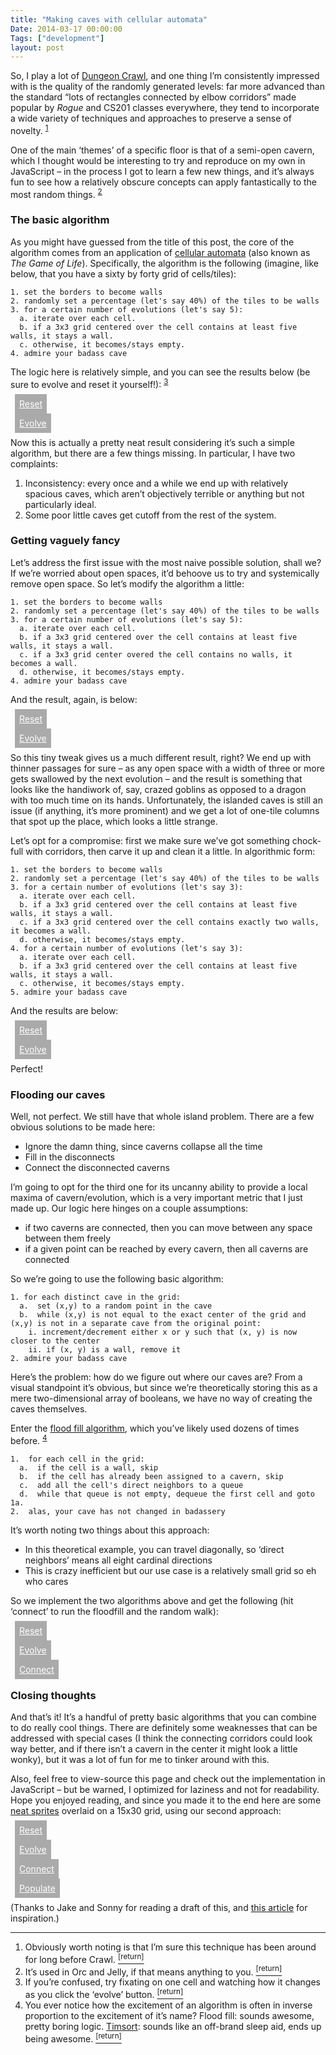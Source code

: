 ```yaml
---
title: "Making caves with cellular automata"
Date: 2014-03-17 00:00:00
Tags: ["development"]
layout: post
---
```


<p>So, I play a lot of <a href="http://crawl.develz.org">Dungeon Crawl</a>, and one thing I’m consistently impressed with is the quality of the randomly generated levels: far more advanced than the standard “lots of rectangles connected by elbow corridors” made popular by <em>Rogue</em> and CS201 classes everywhere, they tend to incorporate a wide variety of techniques and approaches to preserve a sense of novelty. <sup class="footnote-ref" id="fnref:2"><a href="#fn:2" rel="footnote">1</a></sup></p>


<p>One of the main ‘themes’ of a specific floor is that of a semi-open cavern, which I thought would be interesting to try and reproduce on my own in JavaScript – in the process I got to learn a few new things, and it’s always fun to see how a relatively obscure concepts can apply fantastically to the most random things. <sup class="footnote-ref" id="fnref:1"><a href="#fn:1" rel="footnote">2</a></sup></p>


<h3 id="the-basic-algorithm">The basic algorithm</h3>


<p>As you might have guessed from the title of this post, the core of the algorithm comes from an application of <a href="http://en.wikipedia.org/wiki/Cellular_automata">cellular automata</a> (also known as <em>The Game of Life</em>).  Specifically, the algorithm is the following (imagine, like below, that you have a sixty by forty grid of cells/tiles):</p>


<pre><code>1. set the borders to become walls
2. randomly set a percentage (let's say 40%) of the tiles to be walls
3. for a certain number of evolutions (let's say 5):
  a. iterate over each cell.
  b. if a 3x3 grid centered over the cell contains at least five walls, it stays a wall.
  c. otherwise, it becomes/stays empty.
4. admire your badass cave
</code></pre>


<p>The logic here is relatively simple, and you can see the results below (be sure to evolve and reset it yourself!): <sup class="footnote-ref" id="fnref:3"><a href="#fn:3" rel="footnote">3</a></sup></p>


<p></p>
<div class="map" id="basic"></div>


<a href="javascript:;" id="reset">Reset</a>


<a href="javascript:;" id="evolve">Evolve</a>


<p>Now this is actually a pretty neat result considering it’s such a simple algorithm, but there are a few things missing.  In particular, I have two complaints:</p>


<ol>
<li>Inconsistency: every once and a while we end up with relatively spacious caves, which aren’t objectively terrible or anything but not particularly ideal.</li>
<li>Some poor little caves get cutoff from the rest of the system.</li>
</ol>


<h3 id="getting-vaguely-fancy">Getting vaguely fancy</h3>


<p>Let’s address the first issue with the most naive possible solution, shall we?  If we’re worried about open spaces, it’d behoove us to try and systemically remove open space.  So let’s modify the algorithm a little:</p>


<pre><code>1. set the borders to become walls
2. randomly set a percentage (let's say 40%) of the tiles to be walls
3. for a certain number of evolutions (let's say 5):
  a. iterate over each cell.
  b. if a 3x3 grid centered over the cell contains at least five walls, it stays a wall.
  c. if a 3x3 grid center overed the cell contains no walls, it becomes a wall.
  d. otherwise, it becomes/stays empty.
4. admire your badass cave
</code></pre>


<p>And the result, again, is below:</p>


<p></p>
<div class="map" id="basic2"></div>


<a href="javascript:;" id="reset2">Reset</a>


<a href="javascript:;" id="evolve2">Evolve</a>


<p>So this tiny tweak gives us a much different result, right?  We end up with thinner passages for sure – as any open space with a width of three or more gets swallowed by the next evolution – and the result is something that looks like the handiwork of, say, crazed goblins as opposed to a dragon with too much time on its hands.  Unfortunately, the islanded caves is still an issue (if anything, it’s more prominent) and we get a lot of one-tile columns that spot up the place, which looks a little strange.</p>


<p>Let’s opt for a compromise: first we make sure we’ve got something chock-full with corridors, then carve it up and clean it a little.  In algorithmic form:</p>


<pre><code>1. set the borders to become walls
2. randomly set a percentage (let's say 40%) of the tiles to be walls
3. for a certain number of evolutions (let's say 3):
  a. iterate over each cell.
  b. if a 3x3 grid centered over the cell contains at least five walls, it stays a wall.
  c. if a 3x3 grid centered over the cell contains exactly two walls, it becomes a wall.
  d. otherwise, it becomes/stays empty.
4. for a certain number of evolutions (let's say 3):
  a. iterate over each cell.
  b. if a 3x3 grid centered over the cell contains at least five walls, it stays a wall.
  c. otherwise, it becomes/stays empty.
5. admire your badass cave
</code></pre>


<p>And the results are below:</p>


<p></p>
<div class="map" id="basic3"></div>


<a href="javascript:;" id="reset3">Reset</a>


<a href="javascript:;" id="evolve3">Evolve</a>


<p>Perfect!</p>


<h3 id="flooding-our-caves">Flooding our caves</h3>


<p>Well, not perfect.  We still have that whole island problem.  There are a few obvious solutions to be made here:</p>


<ul>
<li>Ignore the damn thing, since caverns collapse all the time</li>
<li>Fill in the disconnects</li>
<li>Connect the disconnected caverns</li>
</ul>


<p>I’m going to opt for the third one for its uncanny ability to provide a local maxima of cavern/evolution, which is a very important metric that I just made up.  Our logic here hinges on a couple assumptions:</p>


<ul>
<li>if two caverns are connected, then you can move between any space between them freely</li>
<li>if a given point can be reached by every cavern, then all caverns are connected</li>
</ul>


<p>So we’re going to use the following basic algorithm:</p>


<pre><code>1. for each distinct cave in the grid:
  a.  set (x,y) to a random point in the cave
  b.  while (x,y) is not equal to the exact center of the grid and (x,y) is not in a separate cave from the original point:
    i. increment/decrement either x or y such that (x, y) is now closer to the center
    ii. if (x, y) is a wall, remove it
2. admire your badass cave
</code></pre>


<p>Here’s the problem: how do we figure out where our caves are?  From a visual standpoint it’s obvious, but since we’re theoretically storing this as a mere two-dimensional array of booleans, we have no way of creating the caves themselves.</p>


<p>Enter the <a href="http://en.wikipedia.org/wiki/Flood_fill">flood fill algorithm</a>, which you’ve likely used dozens of times before. <sup class="footnote-ref" id="fnref:4"><a href="#fn:4" rel="footnote">4</a></sup></p>


<pre><code>1.  for each cell in the grid:
  a.  if the cell is a wall, skip
  b.  if the cell has already been assigned to a cavern, skip
  c.  add all the cell's direct neighbors to a queue
  d.  while that queue is not empty, dequeue the first cell and goto 1a.
2.  alas, your cave has not changed in badassery
</code></pre>


<p>It’s worth noting two things about this approach:</p>


<ul>
<li>In this theoretical example, you can travel diagonally, so ‘direct neighbors’ means all eight cardinal directions</li>
<li>This is crazy inefficient but our use case is a relatively small grid so eh who cares</li>
</ul>


<p>So we implement the two algorithms above and get the following (hit ‘connect’ to run the floodfill and the random walk):</p>


<p></p>
<div class="map" id="basic5"></div>


<a href="javascript:;" id="reset5">Reset</a>


<a href="javascript:;" id="evolve5">Evolve</a>


<a href="javascript:;" id="connect5">Connect</a>


<h3 id="closing-thoughts">Closing thoughts</h3>


<p>And that’s it!  It’s a handful of pretty basic algorithms that you can combine to do really cool things.  There are definitely some weaknesses that can be addressed with special cases (I think the connecting corridors could look way better, and if there isn’t a cavern in the center it might look a little wonky), but it was a lot of fun for me to tinker around with this.</p>


<p>Also, feel free to view-source this page and check out the implementation in JavaScript – but be warned, I optimized for laziness and not for readability.  Hope you enjoyed reading, and since you made it to the end here are some <a href="oryxdesignlab.com/sprites/lofi-fantasy-sprite-set">neat sprites</a> overlaid on a 15x30 grid, using our second approach:</p>


<p></p>
<div class="map" id="final"></div>


<a href="javascript:;" id="reset4">Reset</a>


<a href="javascript:;" id="evolve4">Evolve</a>


<a href="javascript:;" id="connect4">Connect</a>


<a href="javascript:;" id="populate">Populate</a>


<p>(Thanks to Jake and Sonny for reading a draft of this, and <a href="http://www.pixelenvy.ca/wa/ca_cave.html">this article</a> for inspiration.)</p>


<script type="text/javascript">

  // Default width and height of the grids we'll be using.
  var width = 60;
  var height = 40;

  // Internal counter of how many times the evolution button has been clicked,
  // since we change logic after a certain number of iterations.  Very bad, much hacky.
  var e3 = 0;

  // "Reset" button.
  function initializeMap(selector, width, height, fill_probability) {
    // Empty the container div.
    $(selector).empty();

    // Iterate over each row and column.
    for (var i = 0; i < height; i++) {
      var row = jQuery("<div></div>");
      for (var j = 0; j < width; j++) {

        // If it meets the chance OR is a border, make it a wall.
        var isWall = Math.random() < fill_probability || i == 0 || i == height - 1 || j == 0 || j == width - 1;

        // We track the wall/empty status via a spurious attribute.  Actual approaches would involve
        // real variables.  Again: very bad, much hacky.
        var cell = "<div fill=" + isWall + "></div>";
        row.append(cell);

      }
      $(selector).append(row);
    }
    e3 = 0;
   }

   // Main logic for the "Evolve" button.
   function evolveWrapper(selector, width, height, func) {
    for (var i = 0; i < height; i++) {
      for (var j = 0; j < width; j++) {
        var adjacentWalls = 0;
        $(selector).children().slice(i - 1, i + 2).each(function() {
          $(this).children().slice(j - 1, j + 2).each(function() {
            if ( $(this).attr('fill')  == 'true' )
              adjacentWalls += 1;
          });
        });
        var isWall = func(adjacentWalls) || i == 0 || i == height - 1 || j == 0 || j == width - 1;
        $(selector).children().eq(i).children().eq(j).attr('fillTemp', isWall);
      }
    }

      $(selector).children().each(function() {
        $(this).children().each(function() {
          $(this).attr('fill', $(this).attr('fillTemp'));
        });
      });
   }


   function evolveMap(selector, width, height) {
    evolveWrapper(selector, width, height, function(adj) {
      return adj > 4;
    });
   }

   function evolveMap2(selector, width, height) {
    evolveWrapper(selector, width, height, function(adj) {
      return adj > 4 || adj == 0;
    });
   }

  function evolveMap3(selector, width, height) {
    evolveWrapper(selector, width, height, function(adj) {
      return adj > 4 || (e3 < 3 && adj == 2);
    });
    e3++;
   }

   function floodFill(selector, width, height) {
    var floodGates = [];
    var currentCavern = 0;

    function processCell(tup) {
        var i = tup[0];
        var j = tup[1];
        var cell = $(selector).children().eq(i).children().eq(j);

        // If the cell is a wall, we skip it.
        if (cell.attr('fill') == 'true') {
          return;
        }

        // If the cell has already been designated, we skip it.
        if (cell.attr('cavern') !== false && typeof cell.attr('cavern') !== 'undefined') {
          return;
        }

        cell.attr('cavern', currentCavern);

        // We add diagonal neighbors as well, since diagonal movement is a thing.
        floodGates.push([i - 1, j]);
        floodGates.push([i + 1, j]);
        floodGates.push([i, j - 1]);
        floodGates.push([i, j + 1]);
        floodGates.push([i - 1, j - 1]);
        floodGates.push([i + 1, j + 1]);
        floodGates.push([i + 1, j - 1]);
        floodGates.push([i - 1, j + 1]);
    }

    for (var i = 0; i < height; i++) {
      for (var j = 0; j < width; j++) {
        processCell([i, j]);
        while (floodGates.length > 0) {
          processCell(floodGates.pop());
          // If we just finished up the cavern, increment the number.
          if (floodGates.length == 0) {
            currentCavern++;
          }
        }
      }
    }
   }

   function connectCaverns(selector, width, height) {
    var currentCavern = 0;
    var centerX = Math.floor(width / 2);
    var centerY = Math.floor(height / 2)
    var centerIndex = [centerX, centerY];
    var centerTile = $(selector).children().eq(centerY).children().eq(centerX);

    while ($("[cavern='"+currentCavern+"']").length > 0) {
      var cavernTiles = $("[cavern='"+currentCavern+"']");
      var initialTile = cavernTiles.eq(Math.floor(Math.random() * cavernTiles.length));
      var currentTile = initialTile;

      var x = initialTile.index();
      var y = initialTile.parent().index();

      while (
        centerIndex.toString() != [x, y].toString() &&
        initialTile.attr('cavern') != centerTile.attr('cavern') &&
        (
          (currentTile.attr('cavern') === false || typeof currentTile.attr('cavern') == 'undefined') ||
          initialTile.attr('cavern') == currentTile.attr('cavern')
        )
      ) {
        var xDiff = centerIndex[0] - x;
        var yDiff = centerIndex[1] - y;
        if (Math.random() < 0.5 && xDiff != 0) {
          x += (xDiff > 0) ? 1 : -1
        } else {
          y += (yDiff > 0) ? 1 : -1
        }
        currentTile = $(selector).children().eq(y).children().eq(x);
        currentTile.attr('fill', 'false');
      }
      currentCavern++;
    }
   }



  initializeMap("#basic", width, height, .45);

   $("#reset").click(function(){
      initializeMap("#basic", width, height, .45);
   });

   $("#evolve").click(function() {
      evolveMap("#basic", width, height);
   });

     initializeMap("#basic2", width, height, .45);

   $("#reset2").click(function(){
      initializeMap("#basic2", width, height, .45);
   });

   $("#evolve2").click(function() {
      evolveMap2("#basic2", width, height);
   });

    initializeMap("#basic3", width, height, .35);

   $("#reset3").click(function(){
      initializeMap("#basic3", width, height, .35);
   });

   $("#evolve3").click(function() {
      evolveMap3("#basic3", width, height);
   });

  initializeMap("#basic5", width, height, .35);

   $("#reset5").click(function(){
      initializeMap("#basic5", width, height, .35);
   });

   $("#evolve5").click(function() {
      evolveMap3("#basic5", width, height);
   });

      $("#connect5").click(function() {
      floodFill("#basic5", 60, 40);
      connectCaverns("#basic5", 60, 40);
   });


    initializeMap("#final", 30, 15, .35);

   $("#reset4").click(function(){
      initializeMap("#final", 30, 15, .35);
   });

   $("#evolve4").click(function() {
      evolveMap2("#final", 30, 15);
   });


   $("#connect3").click(function() {
      floodFill("#basic3", 60, 40);
      connectCaverns("#basic3", 60, 40);
   });

    $("#connect4").click(function() {
      floodFill("#final", 30, 15);
      connectCaverns("#final", 30, 15);
   });

    $("#populate").click(function() {
      var cavernTiles = $("#final div div[fill='false']");
      var initialTile = cavernTiles.eq(Math.floor(Math.random() * cavernTiles.length));
      initialTile.append("<img src='/static/c4.png'>");

      for (var i = 0; i < 3; i++) {
        var cavernTiles = $("#final div div[fill='false']");
        var initialTile = cavernTiles.eq(Math.floor(Math.random() * cavernTiles.length));
        initialTile.append("<img src='/static/c3.png'>");
      }

      for (var i = 0; i < 2; i++) {
        var cavernTiles = $("#final div div[fill='false']");
        var initialTile = cavernTiles.eq(Math.floor(Math.random() * cavernTiles.length));
        initialTile.append("<img src='/static/c5.png'>");
      }
   });



</script>


<style type="text/css">
  .map div div {
    width: 8px;
    height: 9px;
    float: left;
    background: url('/static/c2.png');
    background-size: 100%;
  }

  #final div div {
    width: 16px;
    height: 16px;
  }

  .map div, .map div {
    float: left;
    width: 100%;
  }



  .map div[fill="true"], .map div[fill="true"] {
    background: url('/static/c1.png');
    background-size: 100%;
  }

  /* Oh god please don't judge me for this */
  a[href="javascript:;"] {
    background-color: #aaa;
    padding: 0.5em;
    margin: 0.5em;
    margin-top: 1em;
    color: #fff;
  }

  a[href="javascript:;"]:hover {
    background-color: #f15b29;
    border: none;
  }

  .code {
    display: none;
  }


</style>


<div class="footnotes">
<hr/>
<ol>
<li id="fn:2">Obviously worth noting is that I’m sure this technique has been around for long before Crawl.
 <a class="footnote-return" href="#fnref:2"><sup>[return]</sup></a></li>
<li id="fn:1">It’s used in Orc and Jelly, if that means anything to you.
 <a class="footnote-return" href="#fnref:1"><sup>[return]</sup></a></li>
<li id="fn:3">If you’re confused, try fixating on one cell and watching how it changes as you click the ‘evolve’ button.
 <a class="footnote-return" href="#fnref:3"><sup>[return]</sup></a></li>
<li id="fn:4">You ever notice how the excitement of an algorithm is often in inverse proportion to the excitement of it’s name?  Flood fill: sounds awesome, pretty boring logic.  <a href="http://en.wikipedia.org/wiki/Timsort">Timsort</a>: sounds like an off-brand sleep aid, ends up being awesome.
 <a class="footnote-return" href="#fnref:4"><sup>[return]</sup></a></li>
</ol>
</div>
	